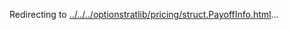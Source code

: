Redirecting to
[../../../optionstratlib/pricing/struct.PayoffInfo.html](../../../optionstratlib/pricing/struct.PayoffInfo.html)\...
